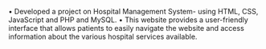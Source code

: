 •	Developed a project on Hospital Management System- using HTML, CSS, JavaScript and PHP and MySQL. 
•	This website provides a user-friendly interface that allows patients to easily navigate the website and access information about the various hospital services available.
